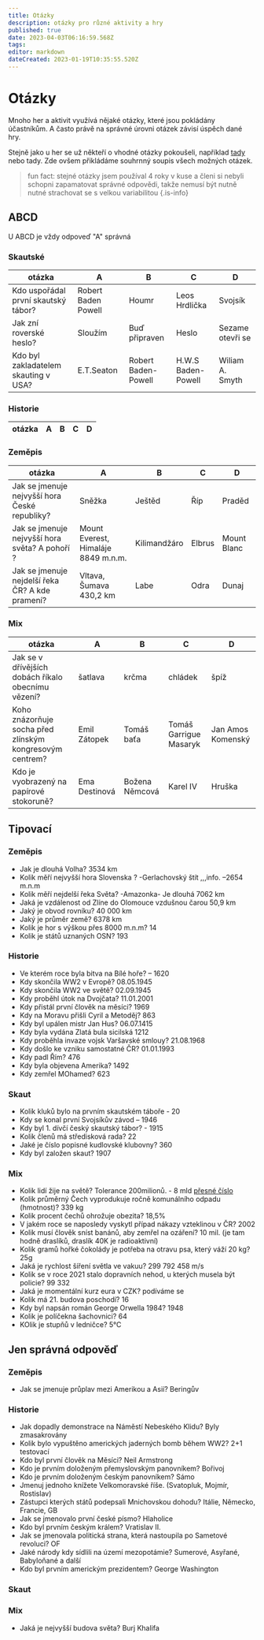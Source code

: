 ```yaml
---
title: Otázky
description: otázky pro různé aktivity a hry
published: true
date: 2023-04-03T06:16:59.568Z
tags: 
editor: markdown
dateCreated: 2023-01-19T10:35:55.520Z
---
```


# Otázky
Mnoho her a aktivit využívá nějaké otázky, které jsou pokládány účastníkům. A často právě na správné úrovni otázek závisí úspěch dané hry.

Stejně jako u her se už někteří o vhodné otázky pokoušeli, například <a href="https://docs.google.com/document/d/1P7vL9AhKSlb1zFRA_wlwcZ62L9xXwNi_0sSd0olxJkU/edit?usp=sharing">tady</a> nebo tady. Zde ovšem přikládáme souhrnný soupis všech možných otázek.

> fun fact: stejné otázky jsem používal 4 roky v kuse a členi si nebyli schopni zapamatovat správné odpovědi, takže nemusí být nutně nutné strachovat se s velkou variabilitou
{.is-info}


## ABCD
U ABCD je vždy odpoveď "A" správná

### Skautské

|otázka| A  |  B  |  C |  D  |
|----------------| ------ | ------ | ------ | ------|
|Kdo uspořádal první skautský tábor?|Robert Baden Powell|Houmr|Leos Hrdlička| Svojsík|
|Jak zní roverské heslo?|Sloužím|Buď připraven|Heslo|Sezame otevři se|
|Kdo byl zakladatelem skauting v USA?|E.T.Seaton|Robert Baden-Powell|H.W.S Baden-Powell|Wiliam A. Smyth|



### Historie
|otázka| A  |  B  |  C |  D  |
|----------------| ------ | ------ | ------ | ------|

### Zeměpis
|otázka| A  |  B  |  C |  D  |
|----------------| ------ | ------ | ------ | ------|
|Jak se jmenuje nejvyšší hora České republiky?|Sněžka|Ještěd|Říp|Praděd|
|Jak se jmenuje nejvyšší hora světa? A pohoří ?|Mount Everest, Himaláje 8849 m.n.m.|Kilimandžáro|Elbrus|Mount Blanc|
|Jak se jmenuje nejdelší řeka ČR? A kde pramení?|Vltava, Šumava 430,2 km|Labe|Odra|Dunaj|




### Mix
|otázka| A  |  B  |  C |  D  |
|----------------| ------ | ------ | ------ | ------|
|Jak se v dřívějších dobách říkalo obecnímu vězení? | šatlava|krčma|chládek|špíž|
|Koho znázorňuje socha před zlínským kongresovým centrem?|Emil Zátopek|Tomáš baťa|Tomáš Garrigue Masaryk|Jan Amos Komenský|
|Kdo je vyobrazený na papírové stokoruně?|Ema Destinová|Božena Němcová|Karel IV|Hruška|


## Tipovací

### Zeměpis 
- Jak je dlouhá Volha? 3534 km
- Kolik měří nejvyšší hora Slovenska ? -Gerlachovský štít ,,,info. –2654 m.n.m
- Kolik měří nejdelší řeka Světa? -Amazonka- Je dlouhá 7062 km
- Jaká je vzdálenost od Zlíne do Olomouce vzdušnou čarou 50,9 km
- Jaký je obvod rovníku? 40 000 km
- Jaký je průměr země? 6378 km
- Kolik je hor s výškou přes 8000 m.n.m? 14
- Kolik je států uznaných OSN? 193


### Historie
- Ve kterém roce byla bitva na Bílé hoře? – 1620
- Kdy skončila WW2 v Evropě? 08.05.1945
- Kdy skončila WW2 ve světě? 02.09.1945
- Kdy proběhl útok na Dvojčata? 11.01.2001
- Kdy přistál první člověk na měsíci? 1969
- Kdy na Moravu přišli Cyril a Metoděj? 863
- Kdy byl upálen mistr Jan Hus? 06.07.1415
- Kdy byla vydána Zlatá bula sicilská 1212
- Kdy proběhla invaze vojsk Varšavské smlouy? 21.08.1968
- Kdy došlo ke vzniku samostatné ČR? 01.01.1993
- Kdy padl Řím? 476
- Kdy byla objevena Amerika? 1492
- Kdy zemřel MOhamed? 623

### Skaut
- Kolik kluků bylo na prvním skautském táboře - 20
- Kdy se konal první Svojsíkův závod – 1946
- Kdy byl 1. dívčí český skautský tábor? - 1915
- Kolik členů má středisková rada? 22
- Jaké je číslo popisné kudlovské klubovny? 360
- Kdy byl založen skaut? 1907


### Mix
- Kolik lidí žije na světě? Tolerance 200milionů. - 8 mld <a href="https://www.worldometers.info/cz/">přesné číslo</a>
- Kolik průměrný Čech vyprodukuje ročně komunálního odpadu (hmotnost)? 339 kg
- Kolik procent čechů ohrožuje obezita?  18,5%
- V jakém roce se naposledy vyskytl případ nákazy vzteklinou v ČR? 2002
- Kolik musí člověk sníst banánů, aby zemřel na ozáření? 10 mil. (je tam hodně draslíků, draslík 40K je radioaktivní)
- Kolik gramů hořké čokolády je potřeba na otravu psa, který váží 20 kg? 25g
- Jaká je rychlost šíření světla ve vakuu? 299 792 458 m/s
- Kolik se v roce 2021 stalo dopravních nehod, u kterých musela být policie? 99 332
- Jaká je momentální kurz eura v CZK? podíváme se
- Kolik má 21. budova poschodí? 16
- Kdy byl napsán román George Orwella 1984? 1948
- Kolik je políčekna šachovnici? 64
- KOlik je stupňů v ledničce? 5°C

## Jen správná odpověď

### Zeměpis
-  Jak se jmenuje průplav mezi Amerikou a Asií? Beringův
### Historie
- Jak dopadly demonstrace na Náměstí Nebeského Klidu? Byly zmasakrovány
- Kolik bylo vypuštěno amerických jaderných bomb během WW2? 2+1 testovací
- Kdo byl první člověk na Měsíci? Neil Armstrong
-  Kdo je prvním doloženým přemyslovským panovníkem? Bořivoj
- Kdo je prvním doloženým českým panovníkem? Sámo
- Jmenuj jednoho knížete Velkomoravské říše. (Svatopluk, Mojmír, Rostislav)
- Zástupci kterých států podepsali Mnichovskou dohodu? Itálie, Německo, Francie, GB
- Jak se jmenovalo první české písmo? Hlaholice
- Kdo byl prvním českým králem? Vratislav II.
- Jak se jmenovala politická strana, která nastoupila po Sametové revoluci? OF
- Jaké národy kdy sídlili na území mezopotámie? Sumerové, Asyřané, Babyloňané a další
- Kdo byl prvním americkým prezidentem? George Washington

### Skaut

### Mix
- Jaká je nejvyšší budova světa? Burj Khalifa
